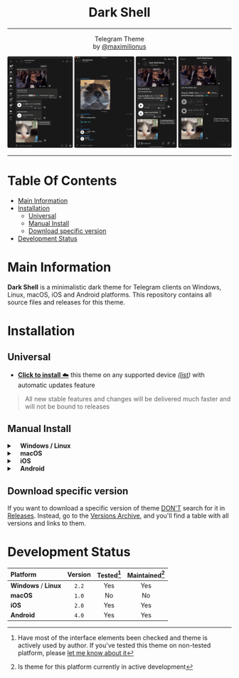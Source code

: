 <div align="center">
	<h1><b>Dark Shell</b></h1><hr>Telegram Theme<br>
	by <a href="https://github.com/maximilionus">@maximilionus</a><h>
</div>

![](.data/img/previews/global.png)

---

# Table Of Contents
- [Main Information](#main-information)
- [Installation](#installation)
  - [Universal](#universal)
  - [Manual Install](#manual-install)
  - [Download specific version](#download-specific-version)
- [Development Status](#development-status)


# Main Information
**Dark Shell** is a minimalistic dark theme for Telegram clients on Windows, Linux, macOS, iOS and Android platforms. This repository contains all source files and releases for this theme.


# Installation
## Universal
- [**Click to install** ☁️][telegram-theme-shared-link] this theme on any supported device *([list](./README.md#Development-Status))* with automatic updates feature
> All new stable features and changes will be delivered much faster and will not be bound to releases

## Manual Install

<details><summary><b>&emsp;Windows / Linux</b></summary>

1. [Download The Latest Release][tdesktop-latest-release] or select version from [Versions Archive](./VERSIONS_ARCHIVE.md).
2. Open Telegram.
- *Using messages :*
   1. Send the downloaded file to `Saved messages`.
   2. Click on sent file and press `APPLY THIS THEME` button.
- *Using settings :*
  1. Go to **Settings** -> **Chat Settings**.
  2. Press <img src=".data/img/setup_guide/icon_openVerticalMenu.png" width=15> -> `Create new theme` -> `IMPORT EXISTING THEME`.
  3. Find and choose downloaded `.tdesktop-theme` file.

</details>

<details><summary>&emsp;<b>macOS</b></summary>

1. [Download The Latest Release][macOS-latest-release] or select version from [Versions Archive](./VERSIONS_ARCHIVE.md).
2. Open Telegram and go to `Settings` -> `Appearance`.
3. Press <img src=".data/img/setup_guide/icon_openHorizontalMenu.png" width=15> in upper-right corner of app and press `New theme`.
4. Name it **Dark Shell** *(Or how you want to)* and press `Create`.<br>You'll be asked to save the theme file. Save it anywhere *(You can delete this file after that)*.
5. <kbd>RMB</kbd> click on created theme and click `Edit` -> `Update from file`
6. Find and choose downloaded `.palette` file.

</details>

<details><summary>&emsp;<b>iOS</b></summary>

1. [Download The Latest Release][iOS-latest-release] or select version from [Versions Archive](./VERSIONS_ARCHIVE.md).
2. Send the downloaded file to `Saved messages`.
3. Click on it.
4. Press the `Set` button in bottom-right corner of the screen.

</details>

<details><summary>&emsp;<b>Android</b></summary>

1. [Download The Latest Release][android-latest-release] or select version from [Versions Archive](./VERSIONS_ARCHIVE.md).
2. Send the downloaded file to `Saved messages`.
3. Click on it.
4. Press the `Apply` button in bottom-right corner of the screen.

</details>

## Download specific version
If you want to download a specific version of theme <ins>DON'T</ins> search for it in [Releases](https://github.com/maximilionus/Telegram-Dark-Shell/releases). Instead, go to the [Versions Archive](./VERSIONS_ARCHIVE.md), and you'll find a table with all versions and links to them.


# Development Status
| Platform                | Version | Tested[^1] | Maintained[^2] |
| :---------------------- | :-----: | :--------: | :------------: |
| **Windows** / **Linux** |  `2.2`  |    Yes     |      Yes       |
| **macOS**               |  `1.0`  |     No     |       No       |
| **iOS**                 |  `2.0`  |    Yes     |      Yes       |
| **Android**             |  `4.0`  |    Yes     |      Yes       |

<!-- Footnotes -->
[^1]: Have most of the interface elements been checked and theme is actively used by author. If you've tested this theme on non-tested platform, please [let me know about it](https://github.com/maximilionus/Telegram-Dark-Shell/issues/new?labels=platform-tested)
[^2]: Is theme for this platform currently in active development

<!-- REFERENCE LINKS -->
[telegram-theme-shared-link]: https://t.me/addtheme/DarkShell (Telegram Theme Shared Link)
[tdesktop-latest-release]: https://github.com/maximilionus/Telegram-Dark-Shell/releases/latest/download/DarkShell.tdesktop-theme (Download the latest release for Windows / Linux)
[macOS-latest-release]: https://github.com/maximilionus/Telegram-Dark-Shell/releases/latest/download/DarkShell.palette (Download the latest release for macOS)
[iOS-latest-release]: https://github.com/maximilionus/Telegram-Dark-Shell/releases/latest/download/DarkShell.tgios-theme (Download the latest release for iOS)
[android-latest-release]: https://github.com/maximilionus/Telegram-Dark-Shell/releases/latest/download/DarkShell.attheme (Download the latest release for Android)
